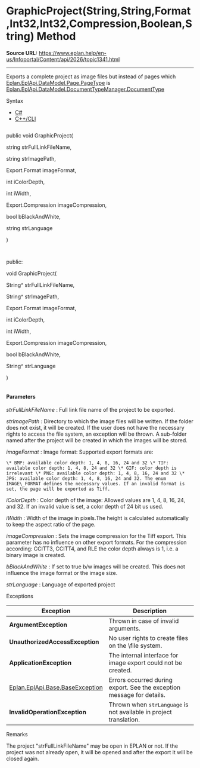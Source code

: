 # GraphicProject(String,String,Format,Int32,Int32,Compression,Boolean,String) Method

**Source URL:** https://www.eplan.help/en-us/Infoportal/Content/api/2026/topic1341.html

---

Exports a complete project as image files but instead of pages which [Eplan.EplApi.DataModel.Page.PageType](Eplan.EplApi.DataModelu~Eplan.EplApi.DataModel.Page~PageType.html) is [Eplan.EplApi.DataModel.DocumentTypeManager.DocumentType](Eplan.EplApi.DataModelu~Eplan.EplApi.DataModel.DocumentTypeManager+DocumentType.html)

Syntax

- [C#](#i-syntax-CS)
- [C++/CLI](#i-syntax-CPP2005)

```
```
public void GraphicProject( 

   string strFullLinkFileName,

   string strImagePath,

   Export.Format imageFormat,

   int iColorDepth,

   int iWidth,

   Export.Compression imageCompression,

   bool bBlackAndWhite,

   string strLanguage

)
```
```

```
```
public:

void GraphicProject( 

   String^ strFullLinkFileName,

   String^ strImagePath,

   Export.Format imageFormat,

   int iColorDepth,

   int iWidth,

   Export.Compression imageCompression,

   bool bBlackAndWhite,

   String^ strLanguage

)
```
```

#### Parameters

*strFullLinkFileName*
:   Full link file name of the project to be exported.

*strImagePath*
:   Directory to which the image files will be written. If the folder does not exist, it will be created. If the user does not have the necessary rights to access the file system, an exception will be thrown. A sub\-folder named after the project will be created in which the images will be stored.

*imageFormat*
:   Image format\: Supported export formats are\:

    \* BMP: available color depth: 1, 4, 8, 16, 24 and 32 \* TIF: available color depth: 1, 4, 8, 24 and 32 \* GIF: color depth is irrelevant \* PNG: available color depth: 1, 4, 8, 16, 24 and 32 \* JPG: available color depth: 1, 4, 8, 16, 24 and 32. The enum IMAGE\_FORMAT defines the necessary values. If an invalid format is set, the page will be exported as Tiff.

*iColorDepth*
:   Color depth of the image\: Allowed values are 1, 4, 8, 16, 24, and 32. If an invalid value is set, a color depth of 24 bit us used.

*iWidth*
:   Width of the image in pixels.The height is calculated automatically to keep the aspect ratio of the page.

*imageCompression*
:   Sets the image compression for the Tiff export. This parameter has no influence on other export formats. For the compression according\: CCITT3, CCITT4, and RLE the color depth always is 1, i.e. a binary image is created.

*bBlackAndWhite*
:   If set to true b/w images will be created. This does not influence the image format or the image size.

*strLanguage*
:   Language of exported project

Exceptions

| Exception | Description |
| --- | --- |
| **ArgumentException** | Thrown in case of invalid arguments. |
| **UnauthorizedAccessException** | No user rights to create files on the \file system. |
| **ApplicationException** | The internal interface for image export could not be created. |
| [Eplan.EplApi.Base.BaseException](Eplan.EplApi.Baseu~Eplan.EplApi.Base.BaseException.html) | Errors occurred during export. See the exception message for details. |
| **InvalidOperationException** | Thrown when `strLanguage` is not available in project translation. |

Remarks

The project "strFullLinkFileName" may be open in EPLAN or not. If the project was not already open, it will be opened and after the export it will be closed again.
